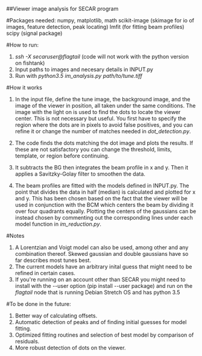 ##Viewer image analysis for SECAR program 

#Packages needed:
numpy, matplotlib, math
scikit-image (skimage for io of images, feature detection, peak locating)
lmfit (for fitting beam profiles)
scipy (signal package)

#How to run:
1. *ssh -X secaruser@flagtail* (code will not work with the python version on fishtank)
1. Input paths to images and necesary details in INPUT.py
2. Run with *python3.5 im_analysis.py path/to/tune.tiff*

#How it works

1. In the input file, define the tune image, the background image, and the image of the viewer in position, all taken under the same conditions. The image with the light on is used to find the dots to locate the viewer center. This is not necessary but useful. You first have to specify the region where the dots are in pixels to avoid false positives, and you can refine it or change the number of matches needed in *dot_detection.py*.

2. The code finds the dots matching the dot image and plots the results. If these are not satisfactory you can change the threshold, limits, template, or region before continuing.

3. It subtracts the BG then integrates the beam profile in x and y. Then it applies a Savitzky-Golay filter to smoothen the data.

4. The beam profiles are fitted with the models defined in INPUT.py. The point that divides the data in half (median) is calculated and plotted for x and y. This has been chosen based on the fact that the viewer will be used in conjunction with the BCM which centers the beam by dividing it over four quadrants equally. Plotting the centers of the gaussians can be instead chosen by commenting out the corresponding lines under each model function in *im_reduction.py*.
 
#Notes
1. A Lorentzian and Voigt model can also be used, among other and any combination thereof. Skewed gaussian and double gaussians have so far describes most tunes best.
2. The current models have an arbitrary inital guess that might need to be refined in certain cases. 
3. If you're running on an account other than SECAR you might need to install with the --user option (pip install --user package) and run on the *flagtail* node that is running Debian Stretch OS and has python 3.5

#To be done in the future:
1. Better way of calculating offsets.
2. Automatic  detection of peaks and of finding initial guesses for model fitting.
3. Optimized fitting routines and selection of best model by comparison of residuals.
4. More robust detection of dots on the viewer.
